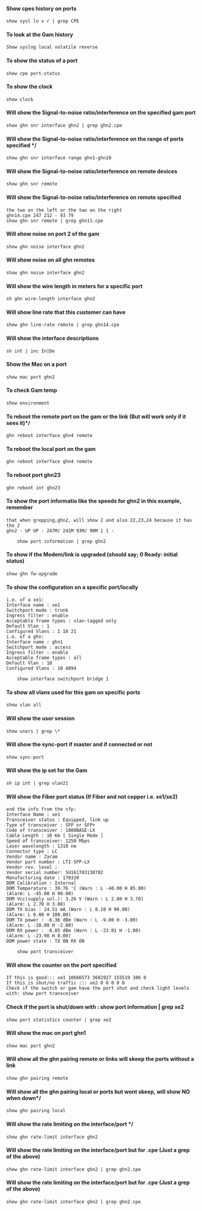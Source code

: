 #### Show cpes history on ports

    show sysl lo v r | grep CPE

#### To look at the Gam history

    Show syslog local volatile reverse

#### To show the status of a port

    show cpe port-status

#### To show the clock

    show clock

#### Will show the Signal-to-noise ratio/interference on the specified gam port

    show ghn snr interface ghn2 | grep ghn2.cpe

#### Will show the Signal-to-noise ratio/interference on the range of ports specified \*/

    show ghn snr interface range ghn1-ghn10

#### Will show the Signal-to-noise ratio/interference on remote devices

    show ghn snr remote

#### Will show the Signal-to-noise ratio/interference on remote specified

    the two on the left or the two on the right
    ghn14.cpe 247 212 - 93 79
    show ghn snr remote | grep ghn11.cpe

#### Will show noise on port 2 of the gam

    show ghn noise interface ghn2

#### Will show noise on all ghn remotes

    show ghn noise interface ghn2

#### Will show the wire length in meters for a specific port

    sh ghn wire-length interface ghn2

#### Will show line rate that this customer can have

    show ghn line-rate remote | grep ghn14.cpe

#### Will show the interface descriptions

    sh int | inc In|De

#### Show the Mac on a port

    show mac port ghn2

#### To check Gam temp

    show environment

#### To reboot the remote port on the gam or the link (But will work only if it sees it)\*/

    ghn reboot interface ghn4 remote

#### To reboot the local port on the gam

    ghn reboot interface ghn4 remote

#### To reboot port ghn23

    ghn reboot int ghn23

#### To show the port informatio like the speeds for ghn2 in this example, remember

    that when grepping,ghn2, will show 2 and also 22,23,24 because it has the 2
    ghn2 - UP UP - 247M/ 241M 93M/ 90M 1 1 -

    	show port information | grep ghn2

#### To show if the Modem/link is upgraded (should say; 0 Ready: initial status)

    show ghn fw-upgrade

#### To show the configuration on a specific port/locally

    i.e. of a xe1:
    Interface name : xe1
    Switchport mode : trunk
    Ingress filter : enable
    Acceptable frame types : vlan-tagged only
    Default Vlan : 1
    Configured Vlans : 1 10 21
    i.e. of a ghn:
    Interface name : ghn1
    Switchport mode : access
    Ingress filter : enable
    Acceptable frame types : all
    Default Vlan : 10
    Configured Vlans : 10 4094

    	show interface switchport bridge 1

#### To show all vlans used for this gam on specific ports

    show vlan all

#### Will show the user session

    show users | grep \*

#### Will show the sync-port if master and if connected or not

    show sync-port

#### Will show the ip set for the Gam

    sh ip int | grep vlan21

#### Will show the Fiber port status (If Fiber and not copper i.e. xe1/xe2)

    end the info from the sfp:
    Interface Name : xe1
    Transceiver status : Equipped, link up
    Type of transceiver : SFP or SFP+
    Code of transceiver : 1000BASE-LX
    Cable Length : 10 Km [ Single Mode ]
    Speed of transceiver: 1250 Mbps
    Laser wavelength : 1310 nm
    Connector type : LC
    Vendor name : Zaram
    Vendor part number : LTI-SFP-LX
    Vendor rev. level :
    Vendor serial number: SU161703130702
    Manufacturing date : 170320
    DDM Calibration : Internal
    DDM Temperature : 39.76 'C (Warn : L -40.00 H 85.00)
    (Alarm: L -45.00 H 90.00)
    DDM Vcc(supply vol.): 3.26 V (Warn : L 2.80 H 3.70)
    (Alarm: L 2.70 H 3.80)
    DDM TX bias : 24.51 mA (Warn : L 0.10 H 90.00)
    (Alarm: L 0.00 H 100.00)
    DDM TX power : -6.36 dBm (Warn : L -9.00 H -3.00)
    (Alarm: L -10.00 H -2.00)
    DDM RX power : -8.85 dBm (Warn : L -23.01 H -1.00)
    (Alarm: L -23.98 H 0.00)
    DDM power state : TX ON RX ON

    	show port transceiver

#### Will show the counter on the port specified

    If this is good::: xe1 10666573 3682927 155519 106 0
    If this is shut/no traffic ::: xe2 0 0 0 0 0
    Check if the switch or gam have the port shut and check light levels with: show port transceiver

#### Check if the port is shut/down with : show port information | grep xe2

    show port statistics counter | grep xe2

#### Will show the mac on port ghn1

    show mac port ghn2

#### Will show all the ghn pairing remote or links will skeep the ports without a link

    show ghn pairing remote

#### Will show all the ghn pairing local or ports but wont skeep, will show NO when down\*/

    show ghn pairing local

#### Will show the rate limiting on the interface/port \*/

    show ghn rate-limit interface ghn2

#### Will show the rate limiting on the interface/port but for .cpe (Just a grep of the above)

    show ghn rate-limit interface ghn2 | grep ghn2.cpe

#### Will show the rate limiting on the interface/port but for .cpe (Just a grep of the above)

    show ghn rate-limit interface ghn2 | grep ghn2.cpe
